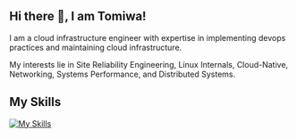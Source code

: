 ## Hi there 👋, I am Tomiwa!
I am a cloud infrastructure engineer with expertise in implementing devops practices and maintaining cloud infrastructure. 

My interests lie in Site Reliability Engineering, Linux Internals, Cloud-Native, Networking, Systems Performance, and Distributed Systems.

## My Skills
[![My Skills](https://skillicons.dev/icons?i=linux,docker,kubernetes,golang,c,aws,git,githubactions,gitlab,jenkins,ansible,bash,prometheus,grafana,terraform)](https://skillicons.dev)
